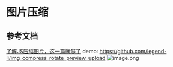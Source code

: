 # 图片压缩
##  参考文档

[了解JS压缩图片，这一篇就够了](https://zhuanlan.zhihu.com/p/187021794)
demo:
https://github.com/legend-li/img_compress_rotate_preview_upload
![image.png](https://upload-images.jianshu.io/upload_images/11899053-6665b09d7660ebdb.png?imageMogr2/auto-orient/strip%7CimageView2/2/w/1240)
